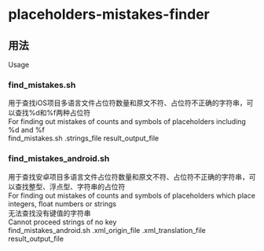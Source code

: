 # placeholders-mistakes-finder
## 用法
Usage
### find_mistakes.sh
用于查找iOS项目多语言文件占位符数量和原文不符、占位符不正确的字符串，可以查找%d和%f两种占位符<br>
For finding out mistakes of counts and symbols of placeholders including %d and %f<br>
find_mistakes.sh .strings_file result_output_file
### find_mistakes_android.sh
用于查找安卓项目多语言文件占位符数量和原文不符、占位符不正确的字符串，可以查找整型、浮点型、字符串的占位符<br>
For finding out mistakes of counts and symbols of placeholders which place integers, float numbers or strings<br>
无法查找没有键值的字符串<br>
Cannot proceed strings of no key<br>
find_mistakes_android.sh .xml_origin_file .xml_translation_file result_output_file
